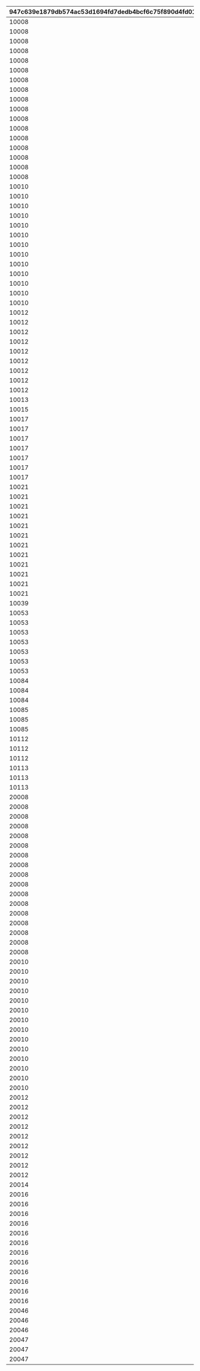 |947c639e1879db574ac53d1694fd7dedb4bcf6c75f890d4fd017a3f12e3edd87|9edb124d2823980ea89e3ba7845f660a1d5c05381d0602c07cfcded17657d8ed|b038c1871c5dece8ee60ee093dd1740721d716da187b25c1a3205899eb1f349b|74f5ccb87e39a0eb9e9be524e8b4ebb71671cfd35fd99fe34900e8244c2a808c|5f2eebb73a345533b3289b950f7c65d712b128187734f88bf004cf0358193e44|ad1a9658e9d607dd02113d34904f1bf5ef0d5828747bc8c45c70c6d922d30f1c|
| --- | --- | --- | --- | --- | --- |
|10008|0|1|10008103|10008001|1|
|10008|0|1|10008104|10008002|2|
|10008|0|1|10008105|10008003|3|
|10008|0|1|10008107|10008004|4|
|10008|0|1|10008111|10008005|5|
|10008|0|2|0|10008006|201|
|10008|0|201|10008105|10008201|101|
|10008|0|201|10008107|10008202|102|
|10008|0|201|10008111|10008203|103|
|10008|0|202|10008115|10008204|111|
|10008|0|101|0|10008301|105601|
|10008|0|101|10008103|10008302|100901|
|10008|0|101|10008104|10008303|101301|
|10008|0|101|10008105|10008304|105601|
|10008|0|101|10008107|10008305|101301|
|10008|0|101|10008111|10008306|100901|
|10008|0|102|0|10008307|105601|
|10010|0|2|0|10010001|201|
|10010|0|1|10010112|10010002|2|
|10010|0|1|10010115|10010003|3|
|10010|0|1|10010103|10010004|4|
|10010|0|1|10010105|10010005|5|
|10010|0|1|10010107|10010006|6|
|10010|0|1|10010109|10010007|7|
|10010|0|211|10010112|10010201|101|
|10010|0|211|10010115|10010202|0|
|10010|101471|501|10010110|10010501|101461|
|10010|101472|501|10010110|10010502|101462|
|10010|101473|501|10010110|10010503|101463|
|10010|0|3|1001004|10010531|211|
|10012|0|4|1001201|10012001|1|
|10012|0|4|1001202|10012002|2|
|10012|0|4|1001203|10012003|3|
|10012|0|4|1001204|10012004|4|
|10012|0|5|1001201|10012301|101|
|10012|0|5|1001202|10012302|101|
|10012|0|5|1001203|10012303|101|
|10012|0|6|0|10012401|501|
|10012|0|3|1001204|10012531|211|
|10013|0|3|1001304|10013531|211|
|10015|0|3|1001504|10015531|211|
|10017|0|1|10017102|10017001|1|
|10017|0|1|10017108|10017002|2|
|10017|0|1|10017115|10017003|3|
|10017|0|101|0|10017301|105801|
|10017|0|101|10017102|10017302|109901|
|10017|0|102|0|10017303|109901|
|10017|0|3|1001704|10017531|211|
|10021|101931|501|10021112|10021001|101921|
|10021|101932|501|10021112|10021002|101922|
|10021|101933|501|10021112|10021003|101923|
|10021|100351|501|10021112|10021004|100011|
|10021|100352|501|10021112|10021005|100012|
|10021|100353|501|10021112|10021006|100013|
|10021|100354|501|10021112|10021007|100014|
|10021|100355|501|10021112|10021008|100015|
|10021|100356|501|10021112|10021009|100016|
|10021|100357|501|10021112|10021010|100017|
|10021|100358|501|10021112|10021011|100018|
|10021|100359|501|10021112|10021012|100019|
|10039|0|3|1003904|10039531|211|
|10053|0|1|10053102|10053001|1|
|10053|0|1|10053108|10053002|2|
|10053|0|1|10053115|10053003|3|
|10053|0|101|0|10053301|105801|
|10053|0|101|10053102|10053302|109901|
|10053|0|102|0|10053303|109901|
|10053|0|3|1005304|10053531|211|
|10084|0|1|10084102|10084001|1|
|10084|0|1|10084112|10084002|2|
|10084|0|1|10084115|10084003|3|
|10085|0|1|10085102|10085001|1|
|10085|0|1|10085108|10085002|2|
|10085|0|1|10085115|10085003|3|
|10112|0|1|10112102|10112001|1|
|10112|0|1|10112112|10112002|2|
|10112|0|1|10112115|10112003|3|
|10113|0|1|10113102|10113001|1|
|10113|0|1|10113108|10113002|2|
|10113|0|1|10113115|10113003|3|
|20008|0|1|20008103|20008001|1|
|20008|0|1|20008104|20008002|2|
|20008|0|1|20008105|20008003|3|
|20008|0|1|20008107|20008004|4|
|20008|0|1|20008111|20008005|5|
|20008|0|2|0|20008006|201|
|20008|0|201|20008105|20008201|101|
|20008|0|201|20008107|20008202|102|
|20008|0|201|20008111|20008203|103|
|20008|0|202|20008115|20008204|111|
|20008|0|101|0|20008301|105601|
|20008|0|101|20008103|20008302|100901|
|20008|0|101|20008104|20008303|101301|
|20008|0|101|20008105|20008304|105601|
|20008|0|101|20008107|20008305|101301|
|20008|0|101|20008111|20008306|100901|
|20008|0|102|0|20008307|105601|
|20010|0|2|0|20010001|201|
|20010|0|1|20010110|20010002|1|
|20010|0|1|20010112|20010003|2|
|20010|0|1|20010115|20010004|3|
|20010|0|1|20010103|20010005|4|
|20010|0|1|20010105|20010006|5|
|20010|0|1|20010107|20010007|6|
|20010|0|1|20010109|20010008|7|
|20010|0|211|20010112|20010201|101|
|20010|0|211|20010115|20010202|0|
|20010|101471|501|20010110|20010501|101461|
|20010|101472|501|20010110|20010502|101462|
|20010|101473|501|20010110|20010503|101463|
|20010|0|3|2001004|20010531|211|
|20012|0|4|2001201|20012001|1|
|20012|0|4|2001202|20012002|2|
|20012|0|4|2001203|20012003|3|
|20012|0|4|2001204|20012004|4|
|20012|0|5|2001201|20012301|101|
|20012|0|5|2001202|20012302|101|
|20012|0|5|2001203|20012303|101|
|20012|0|6|0|20012401|501|
|20012|0|3|2001204|20012531|211|
|20014|0|3|2001404|20014531|211|
|20016|101931|501|20016112|20016001|101921|
|20016|101932|501|20016112|20016002|101922|
|20016|101933|501|20016112|20016003|101923|
|20016|100351|501|20016112|20016004|100011|
|20016|100352|501|20016112|20016005|100012|
|20016|100353|501|20016112|20016006|100013|
|20016|100354|501|20016112|20016007|100014|
|20016|100355|501|20016112|20016008|100015|
|20016|100356|501|20016112|20016009|100016|
|20016|100357|501|20016112|20016010|100017|
|20016|100358|501|20016112|20016011|100018|
|20016|100359|501|20016112|20016012|100019|
|20046|0|1|20046102|20046001|1|
|20046|0|1|20046112|20046002|2|
|20046|0|1|20046115|20046003|3|
|20047|0|1|20047102|20047001|1|
|20047|0|1|20047108|20047002|2|
|20047|0|1|20047115|20047003|3|